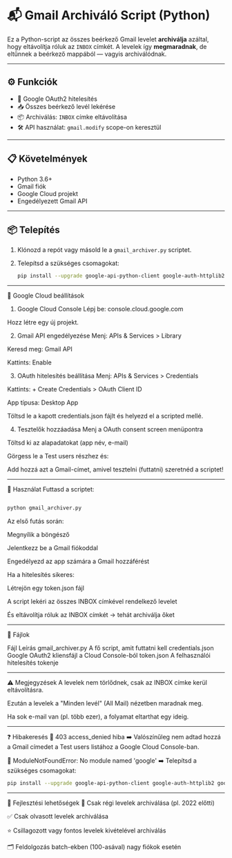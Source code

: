 # 📬 Gmail Archiváló Script (Python)

Ez a Python-script az összes beérkező Gmail levelet **archiválja** azáltal, hogy eltávolítja róluk az `INBOX` címkét. A levelek így **megmaradnak**, de eltűnnek a beérkező mappából — vagyis archiválódnak.

---

## ⚙️ Funkciók

- 🔐 Google OAuth2 hitelesítés
- 📥 Összes beérkező levél lekérése
- 📦 Archiválás: `INBOX` címke eltávolítása
- 🛠 API használat: `gmail.modify` scope-on keresztül

---

## 📋 Követelmények

- Python 3.6+
- Gmail fiók
- Google Cloud projekt
- Engedélyezett Gmail API

---

## 📦 Telepítés

1. Klónozd a repót vagy másold le a `gmail_archiver.py` scriptet.
2. Telepítsd a szükséges csomagokat:

   ```bash
   pip install --upgrade google-api-python-client google-auth-httplib2 google-auth-oauthlib
    ```

---
🔐 Google Cloud beállítások
1. Google Cloud Console
Lépj be: console.cloud.google.com

Hozz létre egy új projekt.

2. Gmail API engedélyezése
Menj: APIs & Services > Library

Keresd meg: Gmail API

Kattints: Enable

3. OAuth hitelesítés beállítása
Menj: APIs & Services > Credentials

Kattints: + Create Credentials > OAuth Client ID

App típusa: Desktop App

Töltsd le a kapott credentials.json fájlt és helyezd el a scripted mellé.

4. Tesztelők hozzáadása
Menj a OAuth consent screen menüpontra

Töltsd ki az alapadatokat (app név, e-mail)

Görgess le a Test users részhez és:

Add hozzá azt a Gmail-címet, amivel tesztelni (futtatni) szeretnéd a scriptet!

---


🧪 Használat
Futtasd a scriptet:

```bash

python gmail_archiver.py
```
Az első futás során:

Megnyílik a böngésző

Jelentkezz be a Gmail fiókoddal

Engedélyezd az app számára a Gmail hozzáférést

Ha a hitelesítés sikeres:

Létrejön egy token.json fájl

A script lekéri az összes INBOX címkével rendelkező levelet

És eltávolítja róluk az INBOX címkét → tehát archiválja őket

---


📁 Fájlok

Fájl	Leírás
gmail_archiver.py	A fő script, amit futtatni kell
credentials.json	Google OAuth2 kliensfájl a Cloud Console-ból
token.json	A felhasználói hitelesítés tokenje

---

⚠️ Megjegyzések
A levelek nem törlődnek, csak az INBOX címke kerül eltávolításra.

Ezután a levelek a "Minden levél" (All Mail) nézetben maradnak meg.

Ha sok e-mail van (pl. több ezer), a folyamat eltarthat egy ideig.

---

❓ Hibakeresés
🔴 403 access_denied hiba
➡️ Valószínűleg nem adtad hozzá a Gmail címedet a Test users listához a Google Cloud Console-ban.

🔴 ModuleNotFoundError: No module named 'google'
➡️ Telepítsd a szükséges csomagokat:

```bash
pip install --upgrade google-api-python-client google-auth-httplib2 google-auth-oauthlib
```

---

🧠 Fejlesztési lehetőségek
📅 Csak régi levelek archiválása (pl. 2022 előtti)

✅ Csak olvasott levelek archiválása

⭐ Csillagozott vagy fontos levelek kivételével archiválás

🗂 Feldolgozás batch-ekben (100-asával) nagy fiókok esetén
